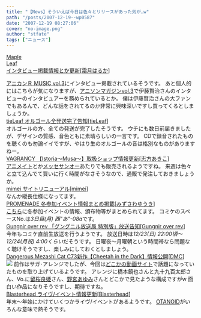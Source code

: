 ```yaml
---
title: "【News】そういえば今日は色々とリリースがあった気が…w"
path: "/posts/2007-12-19--wp0587"
date: "2007-12-19 08:27:06"
cover: "no-image.png"
author: "stfate"
tags: ["ニュース"]
---
```


<style type="text/css">
<!--
p {white-space: pre-wrap};
-->
</style>

<a class="topics" href="http://shimotsukin.com/" target="_blank">Maple Leaf インタビュー掲載情報とか更新</a><span class="junre">[<a href="http://shimotsukin.com/" target="_blank">霜月はるか</a>]</span>
<div class="news"><a href="http://www.anican.net/modules/news/article.php?storyid=122" target="_blank">アニカンＲ MUSIC vol.3</a>にインタビュー掲載されているそうです。
あと個人的にはこちらが気になりますが、<a href="http://d.hatena.ne.jp/animaga/" target="_blank">アニソンマガジンvol.3</a>で伊藤賢治さんのインタビューのインタビュアーを務められているとか。
僕は伊藤賢治さんの大ファンでもあるんで、どんな話をされてるのか非常に興味深いですし買ってくるとしましょうか。</div>
<a class="topics" href="http://tieleaf.net/" target="_blank">tieLeaf オルゴール全発送完了告知</a><span class="junre">[<a href="http://tieleaf.net/" target="_blank">tieLeaf</a>]</span>
<div class="news">オルゴールの方、全ての発送が完了したそうです。
ウチにも数日前届きましたが、デザインの質感、音色ともに素晴らしいの一言です。
CDで録音されたものを聴くのも勿論イイですが、やはり生のオルゴールの音は格別なものがありますねー。</div>
<a class="topics" href="http://www.vagrancy.jp/istoria/" target="_blank">VAGRANCY 【Istoria～Musa～】取扱ショップ情報更新</a><span class="junre">[<a href="http://www.vagrancy.jp/" target="_blank">志方あきこ</a>]</span>
<div class="news"><a href="http://www.animate-shop.jp/ws/commodity_param/ctc/cd/shc/0/cmc/4078169/" target="_blank">アニメイト</a>とか<a href="http://www.messe.gr.jp/cgi-bin/a_msg_new/shop.cgi?order=&class=all&keyword=12%8C%8E%97%5C%96%F1&FF=0&price_sort=&mode=p_wide&id=4199&superkey=1" target="_blank">メッセサンオー</a>あたりでも販売されるようですね。
来週は色々と立て込んでて買いに行く時間がなさそうなので、通販で発注しておきましょうか。</div>
<a class="topics" href="http://hzwaltz.com/" target="_blank">mimei サイトリニューアル</a><span class="junre">[<a href="http://hzwaltz.com/" target="_blank">mimei</a>]</span>
<div class="news">なんか縦長仕様になってます。</div>
<a class="topics" href="http://park17.wakwak.com/~one/promenade/" target="_blank">PROMENADE 冬参加イベント情報まとめ掲載</a><span class="junre">[<a href="http://park17.wakwak.com/~one/promenade/" target="_blank">みずさわゆうき</a>]</span>
<div class="news"><a href="http://park17.wakwak.com/~one/promenade/winter_promenade.html" target="_blank">こちら</a>に冬参加イベントの情報、頒布物等がまとめられてます。
コミケのスペースNo.は<em>3日目(月) 西"あ"-08a</em>です。</div>
<a class="topics" href="http://www.gungni.com/" target="_blank">Gungnir over rev 「グングニル放送局 特別版」放送告知</a><span class="junre">[<a href="http://www.gungni.com/" target="_blank">Gungnir over rev</a>]</span>
<div class="news">今年もコミケ直前生放送を行うようです。
放送日時は<em>12/23(日) 22:00頃～12/24(月祝) 4:00くらい</em>だそうです。
日曜夜～月曜朝という時間帯なら問題なく聴けそうですし、楽しみにしておくとしましょう。</div>
<a class="topics" href="http://www.komatsuna-ya.com/~nekonomikan/dmc/index.html" target="_blank">Dangerous Mezashi Cat C73新作【Cheetah in the Dark】情報公開</a><span class="junre">[<a href="http://www.komatsuna-ya.com/~nekonomikan/dmc/index.html" target="_blank">DMC</a>]</span>
<div class="news"><a href="http://www.komatsuna-ya.com/~nekonomikan/dmc/" target="_blank"><img src="http://stfate.net/img/cheetah_L1.jpg" class="image" /></a>
前作はサガ･アレンジでしたが、今回は<a href="http://www.nicovideo.jp/" target="_blank">どこかの動画サイト</a>で話題になっていたものを取り上げているようです。
アレンジに橋本鏡也さんと九十九百太郎さん、Vo.に<a href="http://ryouki.net/" target="_blank">留桜良姫</a>さん、<a href="http://ayumon.sunnyday.jp/" target="_blank">野宮あゆみ</a>さんとどこかで見たような構成ですがw
面白い作品になりそうですし、期待ですね。</div>
<a class="topics" href="http://www.blasterhead.com/" target="_blank">Blasterhead ライヴ/イベント情報更新</a><span class="junre">[<a href="http://www.blasterhead.com/" target="_blank">Blasterhead</a>]</span>
<div class="news">年末～年始にかけていくつかライヴ/イベントがあるようです。
<a href="http://blog.excite.co.jp/otanoid%20" target="_blank">OTANOID</a>がいろんな意味で熱そうです。</div>
